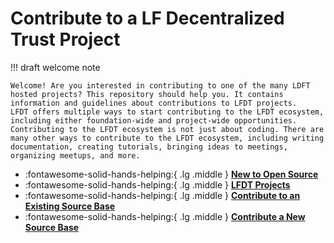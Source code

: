 [//]: # (SPDX-License-Identifier: CC-BY-4.0)

# Contribute to a LF Decentralized Trust Project

!!! draft welcome note

    Welcome! Are you interested in contributing to one of the many LDFT hosted projects? This repository should help you. It contains information and guidelines about contributions to LFDT projects.
    LFDT offers multiple ways to start contributing to the LFDT ecosystem, including either foundation-wide and project-wide opportunities.
    Contributing to the LFDT ecosystem is not just about coding. There are many other ways to contribute to the LFDT ecosystem, including writing documentation, creating tutorials, bringing ideas to meetings, organizing meetups, and more.



<div class="grid cards" markdown>
    
- :fontawesome-solid-hands-helping:{ .lg .middle } __[New to Open Source](./start.md)__
- :fontawesome-solid-hands-helping:{ .lg .middle } __[LFDT Projects](./projects.md)__
- :fontawesome-solid-hands-helping:{ .lg .middle } __[Contribute to an Existing Source Base](./contribute-to-an-existing-source-base.md)__
- :fontawesome-solid-hands-helping:{ .lg .middle } __[Contribute a New Source Base](./contribute-a-new-source-base.md)__

</div>

